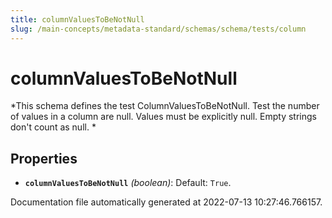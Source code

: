 ```yaml
---
title: columnValuesToBeNotNull
slug: /main-concepts/metadata-standard/schemas/schema/tests/column
---
```


# columnValuesToBeNotNull

*This schema defines the test ColumnValuesToBeNotNull. Test the number of values in a column are null. Values must be explicitly null. Empty strings don't count as null. *

## Properties

- **`columnValuesToBeNotNull`** *(boolean)*: Default: `True`.


Documentation file automatically generated at 2022-07-13 10:27:46.766157.
